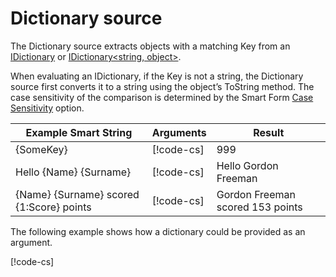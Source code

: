 # Dictionary source

The Dictionary source extracts objects with a matching Key from an [IDictionary](https://docs.microsoft.com/en-us/dotnet/api/system.collections.idictionary) or [IDictionary<string, object>](https://docs.microsoft.com/en-us/dotnet/api/system.collections.generic.idictionary-).

When evaluating an IDictionary, if the Key is not a string, the Dictionary source first converts it to a string using the object’s ToString method. The case sensitivity of the comparison is determined by the Smart Form [Case Sensitivity](../LocalizationSettings.md#smart-format-settings) option.

| **Example Smart String**                 | **Arguments**                                                              | **Result**                       |
|------------------------------------------|----------------------------------------------------------------------------|----------------------------------|
| {SomeKey}                                | [!code-cs[](../../DocCodeSamples.Tests/SmartStringSamples.cs#args-dict-1)] | 999                              |
| Hello {Name} {Surname}                   | [!code-cs[](../../DocCodeSamples.Tests/SmartStringSamples.cs#args-dict-2)] | Hello Gordon Freeman             |
| {Name} {Surname} scored {1:Score} points | [!code-cs[](../../DocCodeSamples.Tests/SmartStringSamples.cs#args-dict-3)] | Gordon Freeman scored 153 points |

The following example shows how a dictionary could be provided as an argument.

[!code-cs[](../../DocCodeSamples.Tests/SmartStringSamples.cs#args-dict-example)]
